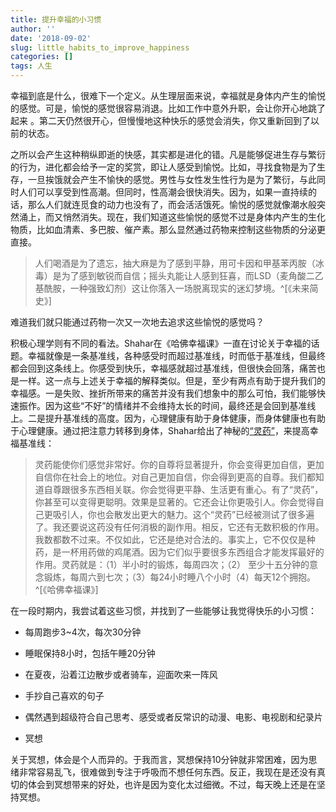 ```yaml
---
title: 提升幸福的小习惯
author: ''
date: '2018-09-02'
slug: little_habits_to_improve_happiness
categories: []
tags: 人生
---
```



幸福到底是什么，很难下一个定义。从生理层面来说，幸福就是身体内产生的愉悦的感觉。可是，愉悦的感觉很容易消退。比如工作中意外升职，会让你开心地跳了起来
。第二天仍然很开心，但慢慢地这种快乐的感觉会消失，你又重新回到了以前的状态。

之所以会产生这种稍纵即逝的快感，其实都是进化的错。凡是能够促进生存与繁衍的行为，进化都会给予一定的奖赏，即让人感受到愉悦。比如，寻找食物是为了生存，一旦挨饿就会产生不愉快的感觉。男性与女性发生性行为是为了繁衍，与此同时人们可以享受到性高潮。但同时，性高潮会很快消失。因为，如果一直持续的话，那么人们就连觅食的动力也没有了，而会活活饿死。愉悦的感觉就像潮水般突然涌上，而又悄然消失。现在，我们知道这些愉悦的感觉不过是身体内产生的生化物质，比如血清素、多巴胺、催产素。那么显然通过药物来控制这些物质的分泌更直接。

>人们喝酒是为了遗忘，抽大麻是为了感到平静，用可卡因和甲基苯丙胺（冰毒）是为了感到敏锐而自信；摇头丸能让人感到狂喜，而LSD（麦角酸二乙基酰胺，一种强致幻剂）这让你落入一场脱离现实的迷幻梦境。^[《未来简史》]

难道我们就只能通过药物一次又一次地去追求这些愉悦的感觉吗？

积极心理学则有不同的看法。Shahar在《哈佛幸福课》一直在讨论关于幸福的话题。幸福就像是一条基准线，各种感受时而超过基准线，时而低于基准线，但最终都会回到这条线上。你感受到快乐，幸福感就超过基准线，但很快会回落，痛苦也是一样。这一点与上述关于幸福的解释类似。但是，至少有两点有助于提升我们的幸福感。一是失败、挫折所带来的痛苦并没有我们想象中的那么可怕，我们能够快速振作。因为这些“不好”的情绪并不会维持太长的时间，最终还是会回到基准线上。二是提升基准线的高度。因为，心理健康有助于身体健康，而身体健康也有助于心理健康。通过把注意力转移到身体，Shahar给出了神秘的[“灵药”](http://open.163.com/movie/2006/1/L/P/M6HV755O6_M6I43ETLP.html)，来提高幸福基准线：

>灵药能使你们感觉非常好。你的自尊将显著提升，你会变得更加自信，更加自信你在社会上的地位。对自己更加自信，你会得到更高的自尊。我们都知道自尊跟很多东西相关联。你会觉得更平静、生活更有重心。有了“灵药”，你甚至可以变得更聪明。效果是显著的。它还会让你更吸引人。你会觉得自己更吸引人，你也会散发出更大的魅力。这个“灵药”已经被测试了很多遍了。我还要说这药没有任何消极的副作用。相反，它还有无数积极的作用。我数都数不过来。不仅如此，它还是绝对合法的。事实上，它不仅仅是种药，是一杯用药做的鸡尾酒。因为它们似乎要很多东西组合才能发挥最好的作用。灵药就是：（1）半小时的锻炼，每周四次；（2）
至少十五分钟的意念锻炼，每周六到七次；（3）每24小时睡八个小时（4）每天12个拥抱。
^[《哈佛幸福课》]

在一段时期内，我尝试着这些习惯，并找到了一些能够让我觉得快乐的小习惯：

* 每周跑步3~4次，每次30分钟

* 睡眠保持8小时，包括午睡20分钟

* 在夏夜，沿着江边散步或者骑车，迎面吹来一阵风

* 手抄自己喜欢的句子

* 偶然遇到超级符合自己思考、感受或者反常识的动漫、电影、电视剧和纪录片

* 冥想

关于冥想，体会是个人而异的。于我而言，冥想保持10分钟就非常困难，因为思绪非常容易乱飞，很难做到专注于呼吸而不想任何东西。反正，我现在是还没有真切的体会到冥想带来的好处，也许是因为变化太过细微。不过，每天晚上还是在坚持冥想。
